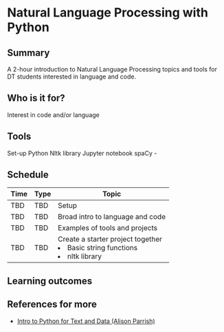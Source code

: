 # Natural Language Processing with Python

## Summary
A 2-hour introduction to Natural Language Processing topics and tools for DT students interested in language and code.

## Who is it for? 
Interest in code and/or language

## Tools
Set-up
Python
Nltk library
Jupyter notebook
spaCy - 

## Schedule
| Time | Type | Topic |
| ---- | ---- | ----- |
| TBD | TBD | Setup |
| TBD | TBD | Broad intro to language and code |
| TBD | TBD | Examples of tools and projects |
| TBD | TBD | Create a starter project together<br><li>Basic string functions</li><li>nltk library</li> |

## Learning outcomes

## References for more

* [Intro to Python for Text and Data (Alison Parrish)](https://github.com/aparrish/dmep-python-intro)
